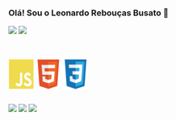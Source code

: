 ### Olá! Sou o Leonardo Rebouças Busato 👋

<div>
 <img height="140cm" src="https://github-readme-stats.vercel.app/api?username=leoreboucass&show_icons=true&theme=tokyonight"/>
 <img height="140cm" src="https://github-readme-stats.vercel.app/api/top-langs/?username=leoreboucass&layout=compact&theme=tokyonight"/>
</div>

##

<div style="display: inline_block"><br>
  <img align="center" alt="Leo-Js" height="60" width="50" src="https://raw.githubusercontent.com/devicons/devicon/master/icons/javascript/javascript-plain.svg">
  <img align="center" alt="Leo-HTML" height="60" width="50" src="https://raw.githubusercontent.com/devicons/devicon/master/icons/html5/html5-original.svg">
  <img align="center" alt="Leo-CSS" height="60" width="50" src="https://raw.githubusercontent.com/devicons/devicon/master/icons/css3/css3-original.svg">
 </div>
 
 ##
 
 <div>
 <a href = "mailto:reboucas.contato1@gmail.com" target="_blank"><img src="https://img.shields.io/badge/-Gmail-%23333?style=for-the-badge&logo=gmail&logoColor=white" target="_blank"></a>
 <a href="https://www.linkedin.com/in/leonardo-rebou%C3%A7as/" target="_blank"><img src="https://img.shields.io/badge/-LinkedIn-%230077B5?style=for-the-badge&logo=linkedin&logoColor=white" target="_blank"></a>
  <a href = "https://www.behance.net/leonardoreboucas" target="_blank"><img src="https://img.shields.io/badge/Behance-1769ff?style=for-the-badge&logo=behance&logoColor=white" target="_blank"></a>
 </div>
 
